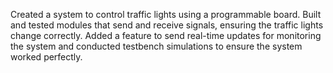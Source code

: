 Created a system to control traffic lights using a programmable board. Built and tested modules that send and receive signals, ensuring the traffic lights change correctly. Added a feature to send real-time updates for monitoring the system and conducted testbench simulations to ensure the system worked perfectly.
